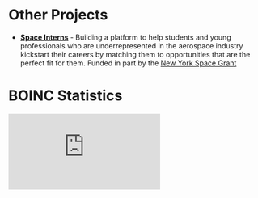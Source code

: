 # Other Projects
- **[Space Interns](https://www.spaceinterns.org)** - Building a platform to help students and young professionals who are underrepresented in the aerospace industry kickstart their careers by matching them to opportunities that are the perfect fit for them. Funded in part by the [New York Space Grant](https://www.nyspacegrant.org)

# BOINC Statistics
![boincstats](https://stats.free-dc.org/cpidtagb.php?cpid=b34aec227eb12a33d4f4278135944796&theme=16&cols=1)

<!---
cfu288/cfu288 is a ✨ special ✨ repository because its `README.md` (this file) appears on your GitHub profile.
You can click the Preview link to take a look at your changes.
--->
